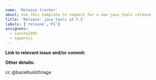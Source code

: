 ```yaml
---
name: 'Release tracker'
about: Use this template to request for a new java_tools release
title: 'Release: java_tools vX.Y.Z'
labels: ['release','P1']
assignees:
  - iancha1992
  - sgowroji
---
```


**Link to relevant issue and/or commit:**

**Other details:**
<!-- Does this need to be cherry-picked into a Bazel release? -->
<!-- Any constraints to note? -->

cc @bazelbuild/triage
